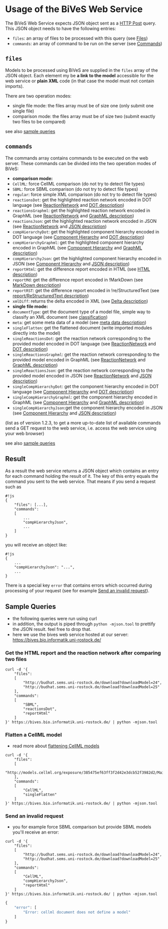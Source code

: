 Usage of the BiVeS Web Service 
==============================

The BiVeS Web Service expects JSON object sent as a [HTTP Post](https://en.wikipedia.org/wiki/POST_%28HTTP%29) query. This JSON object needs to have the following entries:
* `files`: an array of files to be processed with this query (see [Files](#files))
* `commands`: an array of command to be run on the server (see [Commands](#commands))

`files` 
-------

Models to be processed using BiVeS are supplied in the `files` array of the JSON object. Each element my be **a link to the model** accessible for the web service or **plain XML** code (in that case the model must not contain imports).

There are two operation modes:
* single file mode: the files array must be of size one (only submit one single file)
* comparison mode: the files array must be of size two (submit exactly two files to be compared)

see also [sample queries](#sample-queries)

`commands` 
----------

The commands array contains commands to be executed on the web server. These commands can be divided into the two operation modes of BiVeS:

* **comparison mode:**
 * `CellML`: force CellML comparison (do not try to detect file types)
 * `SBML`: force SBML comparison (do not try to detect file types)
 * `regular`: force simple XML comparison (do not try to detect file types)
 * `reactionsDot`: get the highlighted reaction network encoded in DOT language (see [ReactionNetwork](http://sems.uni-rostock.de/trac/bives-core/wiki/ReactionNetwork) and [DOT description](http://sems.uni-rostock.de/trac/bives/wiki/DotFormatDescription))
 * `reactionsGraphml`: get the highlighted reaction network encoded in GraphML (see [ReactionNetwork](http://sems.uni-rostock.de/trac/bives-core/wiki/ReactionNetwork) and [GraphML description](http://sems.uni-rostock.de/trac/bives/wiki/GraphmlFormatDescription))
 * `reactionsJson`: get the highlighted reaction network encoded in JSON (see [ReactionNetwork](http://sems.uni-rostock.de/trac/bives-core/wiki/ReactionNetwork) and [JSON description](http://sems.uni-rostock.de/trac/bives/wiki/JsonGraphFormatDescription))
 * `compHierarchyDot`: get the highlighted component hierarchy encoded in DOT language (see [Component Hierarchy](http://sems.uni-rostock.de/trac/bives-core/wiki/HierarchyNetwork) and [DOT description](http://sems.uni-rostock.de/trac/bives/wiki/DotFormatDescription))
 * `compHierarchyGraphml`: get the highlighted component hierarchy encoded in GraphML (see [Component Hierarchy](http://sems.uni-rostock.de/trac/bives-core/wiki/HierarchyNetwork) and [GraphML description](http://sems.uni-rostock.de/trac/bives/wiki/GraphmlFormatDescription))
 * `compHierarchyJson`: get the highlighted component hierarchy encoded in JSON (see [Component Hierarchy](http://sems.uni-rostock.de/trac/bives-core/wiki/HierarchyNetwork) and [JSON description](http://sems.uni-rostock.de/trac/bives/wiki/JsonGraphFormatDescription))
 * `reportHtml`: get the difference report encoded in HTML (see [HTML description](http://sems.uni-rostock.de/trac/bives-core/wiki/ReportHtml))
 * `reportMd`: get the difference report encoded in !MarkDown (see [MarkDown description](http://sems.uni-rostock.de/trac/bives-core/wiki/ReportMarkDown))
 * `reportRST`: get the difference report encoded in !re/StructuredText (see [report/ReStructuredText description](http://sems.uni-rostock.de/trac/bives-core/wiki/ReportReStructuredText))
 * `xmlDiff`: returns the delta encoded in XML (see [Delta description](http://sems.uni-rostock.de/trac/bives-core/wiki/BivesDelta))
* **single file mode:**
 * `documentType`: get the document type of a model file, simple way to classify an XML document (see [classification](http://sems.uni-rostock.de/trac/bives/wiki/BivesClassifier))
 * `meta`: get some meta data of a model (see [meta data description](http://sems.uni-rostock.de/trac/bives/wiki/BivesMeta))
 * `singleFlatten`: get the flattened document (write imported modules directly into the model) 
 * `singleReactionsDot`: get the reaction network corresponding to the provided model encoded in DOT language (see [ReactionNetwork](http://sems.uni-rostock.de/trac/bives-core/wiki/ReactionNetwork) and [DOT description](http://sems.uni-rostock.de/trac/bives/wiki/DotFormatDescription))
 * `singleReactionsGraphml`: get the reaction network corresponding to the provided model encoded in GraphML (see [ReactionNetwork](http://sems.uni-rostock.de/trac/bives-core/wiki/ReactionNetwork) and [GraphML description](http://sems.uni-rostock.de/trac/bives/wiki/GraphmlFormatDescription))
 * `singleReactionsJson`: get the reaction network corresponding to the provided model encoded in JSON (see [ReactionNetwork](http://sems.uni-rostock.de/trac/bives-core/wiki/ReactionNetwork) and [JSON description](http://sems.uni-rostock.de/trac/bives/wiki/JsonGraphFormatDescription))
 * `singleCompHierarchyDot`: get the component hierarchy encoded in DOT language (see [Component Hierarchy](http://sems.uni-rostock.de/trac/bives-core/wiki/HierarchyNetwork) and [DOT description](http://sems.uni-rostock.de/trac/bives/wiki/DotFormatDescription))
 * `singleCompHierarchyGraphml`: get the component hierarchy encoded in GraphML (see [Component Hierarchy](http://sems.uni-rostock.de/trac/bives-core/wiki/HierarchyNetwork) and [GraphML description](http://sems.uni-rostock.de/trac/bives/wiki/GraphmlFormatDescription))
 * `singleCompHierarchyJson`:get the component hierarchy encoded in JSON (see [Component Hierarchy](http://sems.uni-rostock.de/trac/bives-core/wiki/HierarchyNetwork) and [JSON description](http://sems.uni-rostock.de/trac/bives/wiki/JsonGraphFormatDescription))

(list as of version 1.2.3, to get a more up-to-date list of available commands send a GET request to the web service, i.e. access the web service using your web browser)

see also [sample queries](#sample-queries)

Result 
-------
As a result the web service returns a JSON object which contains an entry for each command holding the result of it. The key of this entry equals the command you sent to the web service. That means if you send a request such as

```
#!js
{
	"files": [...],
	"commands":
	[
		...
		"compHierarchyJson",
		...
	]
}
```

you will receive an object like:

```
#!js
{
    ...
    "compHierarchyJson": "...",
    ...
}
```

There is a special key `error` that contains errors which occurred during processing of your request (see for example [Send an invalid request](#send-an-invalid-request)).

Sample Queries 
---------------

* the following queries were run using curl
* in addition, the output is piped through `python -mjson.tool` to prettify the JSON result. feel free to drop that.
* here we use the bives web service hosted at our server: https://bives.bio.informatik.uni-rostock.de/

### Get the HTML report and the reaction network after comparing two files 

```
curl -d '{
	"files":
	[
		"http://budhat.sems.uni-rostock.de/download?downloadModel=24",
		"http://budhat.sems.uni-rostock.de/download?downloadModel=25"
	],
	"commands":
	[
		"SBML",
		"reactionsDot",
		"reportHtml"
	]
}' https://bives.bio.informatik.uni-rostock.de/ | python -mjson.tool
```


### Flatten a CellML model 

* read more about [flattening CellML models](http://sems.uni-rostock.de/trac/bives-cellml/wiki/FlattenModels)

```
curl -d '{
	"files":
	[
		"http://models.cellml.org/exposure/385475ef63ff3f2d42e3dcb52f3982d2/MainDVad.cellml"
	],
	"commands":
	[
		"CellML",
		"singleFlatten"
	]
}' https://bives.bio.informatik.uni-rostock.de/ | python -mjson.tool
```

### Send an invalid request 

* you for example force SBML comparison but provide SBML models you'll receive an error:

```
curl -d '{
	"files":
	[
		"http://budhat.sems.uni-rostock.de/download?downloadModel=24",
		"http://budhat.sems.uni-rostock.de/download?downloadModel=25"
	],
	"commands":
	[
		"CellML",
		"compHierarchyJson",
		"reportHtml"
	]
}' https://bives.bio.informatik.uni-rostock.de/ | python -mjson.tool
```

```js
{
    "error": [
        "Error: cellml document does not define a model"
    ]
}
```
